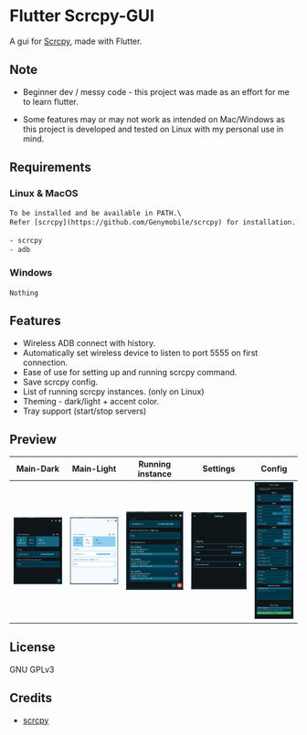 # Flutter Scrcpy-GUI

A gui for [Scrcpy](https://github.com/Genymobile/scrcpy), made with Flutter.

## Note

- Beginner dev / messy code - this project was made as an effort for me to learn flutter.

- Some features may or may not work as intended on Mac/Windows as this project is developed and tested on Linux with my personal use in mind.

## Requirements

### Linux & MacOS

```text
To be installed and be available in PATH.\
Refer [scrcpy](https://github.com/Genymobile/scrcpy) for installation.

- scrcpy
- adb
```

### Windows

```text
Nothing
```

## Features

- Wireless ADB connect with history.
- Automatically set wireless device to listen to port 5555 on first connection.
- Ease of use for setting up and running scrcpy command.
- Save scrcpy config.
- List of running scrcpy instances. (only on Linux)
- Theming - dark/light + accent color.
- Tray support (start/stop servers)

## Preview

| Main-Dark  | Main-Light | Running instance | Settings | Config
| ------------- | ------------- | ------------- | ------------- | -------------
| ![alt text](screenshot/1-maindark.png)  | ![alt text](screenshot/2-mainlight.png)  | ![alt text](screenshot/3-runninginstance.png) | ![alt text](screenshot/4-settings.png) | ![alt text](screenshot/5-config.png)

## License

GNU GPLv3

## Credits

- [scrcpy](https://github.com/Genymobile/scrcpy)
